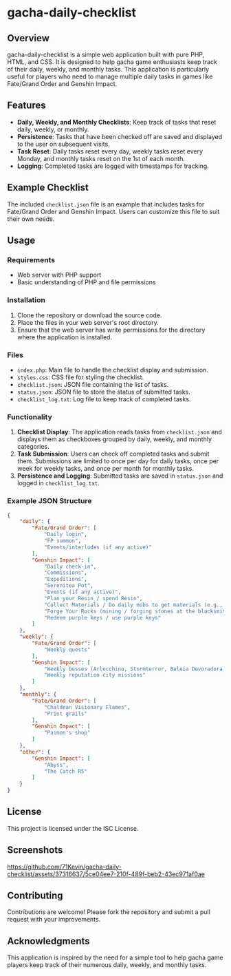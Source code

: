# gacha-daily-checklist

## Overview

gacha-daily-checklist is a simple web application built with pure PHP, HTML, and CSS. It is designed to help gacha game enthusiasts keep track of their daily, weekly, and monthly tasks. This application is particularly useful for players who need to manage multiple daily tasks in games like Fate/Grand Order and Genshin Impact.

## Features

- **Daily, Weekly, and Monthly Checklists**: Keep track of tasks that reset daily, weekly, or monthly.
- **Persistence**: Tasks that have been checked off are saved and displayed to the user on subsequent visits.
- **Task Reset**: Daily tasks reset every day, weekly tasks reset every Monday, and monthly tasks reset on the 1st of each month.
- **Logging**: Completed tasks are logged with timestamps for tracking.

## Example Checklist

The included `checklist.json` file is an example that includes tasks for Fate/Grand Order and Genshin Impact. Users can customize this file to suit their own needs.

## Usage

### Requirements

- Web server with PHP support
- Basic understanding of PHP and file permissions

### Installation

1. Clone the repository or download the source code.
2. Place the files in your web server's root directory.
3. Ensure that the web server has write permissions for the directory where the application is installed.

### Files

- `index.php`: Main file to handle the checklist display and submission.
- `styles.css`: CSS file for styling the checklist.
- `checklist.json`: JSON file containing the list of tasks.
- `status.json`: JSON file to store the status of submitted tasks.
- `checklist_log.txt`: Log file to keep track of completed tasks.

### Functionality

1. **Checklist Display**: The application reads tasks from `checklist.json` and displays them as checkboxes grouped by daily, weekly, and monthly categories.
2. **Task Submission**: Users can check off completed tasks and submit them. Submissions are limited to once per day for daily tasks, once per week for weekly tasks, and once per month for monthly tasks.
3. **Persistence and Logging**: Submitted tasks are saved in `status.json` and logged in `checklist_log.txt`.

### Example JSON Structure

```json
{
    "daily": {
        "Fate/Grand Order": [
            "Daily login",
            "FP summon",
            "Events/interludes (if any active)"
        ],
        "Genshin Impact": [
            "Daily check-in",
            "Commissions",
            "Expeditions",
            "Serenitea Pot",
            "Events (if any active)",
            "Plan your Resin / spend Resin",
            "Collect Materials / Do daily mobs to get materials (e.g., red medals)",
            "Forge Your Rocks (mining / forging stones at the blacksmith)",
            "Redeem purple keys / use purple keys"
        ]
    },
    "weekly": {
        "Fate/Grand Order": [
            "Weekly quests"
        ],
        "Genshin Impact": [
            "Weekly bosses (Arlecchino, Stormterror, Baleia Devoradora, Signora)",
            "Weekly reputation city missions"
        ]
    },
    "monthly": {
        "Fate/Grand Order": [
            "Chaldean Visionary Flames",
            "Print grails"
        ],
        "Genshin Impact": [
            "Paimon's shop"
        ]
    },
    "other": {
        "Genshin Impact": [
            "Abyss",
            "The Catch R5"
        ]
    }
}
```

## License

This project is licensed under the ISC License.

## Screenshots

https://github.com/71Kevin/gacha-daily-checklist/assets/37316637/5ce04ee7-210f-489f-beb2-43ec971af0ae

## Contributing

Contributions are welcome! Please fork the repository and submit a pull request with your improvements.

## Acknowledgments

This application is inspired by the need for a simple tool to help gacha game players keep track of their numerous daily, weekly, and monthly tasks.
